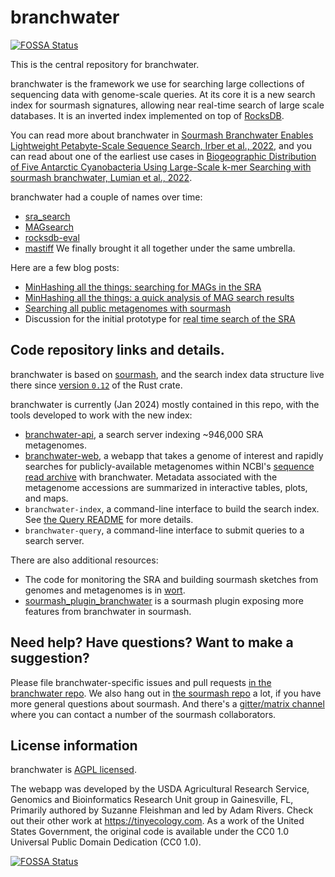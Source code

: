 # branchwater
[![FOSSA Status](https://app.fossa.com/api/projects/git%2Bgithub.com%2Fsourmash-bio%2Fbranchwater.svg?type=shield)](https://app.fossa.com/projects/git%2Bgithub.com%2Fsourmash-bio%2Fbranchwater?ref=badge_shield)


This is the central repository for branchwater.

branchwater is the framework we use for searching large collections of sequencing data with genome-scale queries.
At its core it is a new search index for sourmash signatures,
allowing near real-time search of large scale databases.
It is an inverted index implemented on top of [RocksDB](https://rocksdb.org).

You can read more about branchwater in [Sourmash Branchwater Enables Lightweight Petabyte-Scale Sequence Search, Irber et al., 2022](https://www.biorxiv.org/content/10.1101/2022.11.02.514947v1), and you can read about one of the earliest use cases in [Biogeographic Distribution of Five Antarctic Cyanobacteria Using Large-Scale k-mer Searching with sourmash branchwater, Lumian et al., 2022](https://www.biorxiv.org/content/10.1101/2022.10.27.514113v1).

branchwater had a couple of names over time:
- [sra_search](https://github.com/sourmash-bio/sra_search)
- [MAGsearch](https://github.com/ctb/magsearch)
- [rocksdb-eval](https://github.com/luizirber/2022-06-26-rocksdb-eval)
- [mastiff](https://github.com/sourmash-bio/mastiff)
We finally brought it all together under the same umbrella.

Here are a few blog posts:
* [MinHashing all the things: searching for MAGs in the SRA](https://blog.luizirber.org/2020/07/22/mag-search/)
* [MinHashing all the things: a quick analysis of MAG search results](https://blog.luizirber.org/2020/07/24/mag-results/)
* [Searching all public metagenomes with sourmash](http://ivory.idyll.org/blog/2021-MAGsearch.html)
* Discussion for the initial prototype for [real time search of the SRA](http://ivory.idyll.org/blog/2022-sourmash-mastiff.html)

## Code repository links and details.

branchwater is based on [sourmash](https://github.com/dib-lab/sourmash/issues),
and the search index data structure live there since
[version `0.12`](https://crates.io/crates/sourmash/0.12.0) of the Rust crate.

branchwater is currently (Jan 2024) mostly contained in this repo,
with the tools developed to work with the new index:

- [branchwater-api](https://branchwater-api.jgi.doe.gov/search),
  a search server indexing ~946,000 SRA metagenomes.
- [branchwater-web](https://branchwater.jgi.doe.gov),
  a webapp that takes a genome of interest and rapidly searches for publicly-available
  metagenomes within NCBI's [sequence read archive](https://www.ncbi.nlm.nih.gov/sra)
  with branchwater.
  Metadata associated with the metagenome accessions are summarized in interactive tables,
  plots, and maps.
- `branchwater-index`,
  a command-line interface to build the search index.
  See [the Query README](./crates/client/README.md) for more details.
- `branchwater-query`,
  a command-line interface to submit queries to a search server.

There are also additional resources:

* The code for monitoring the SRA and building sourmash sketches from genomes and metagenomes is in [wort](https://github.com/sourmash-bio/wort).
* [sourmash_plugin_branchwater](https://github.com/sourmash-bio/sourmash_plugin_branchwater) is a sourmash plugin exposing more features from branchwater in sourmash.

## Need help? Have questions? Want to make a suggestion?

Please file branchwater-specific issues and pull requests [in the branchwater repo](https://github.com/sourmash-bio/branchwater/).
We also hang out in [the sourmash repo](https://github.com/sourmash-bio/sourmash/issues) a lot,
if you have more general questions about sourmash.
And there's a [gitter/matrix channel](https://github.com/sourmash-bio/sourmash/issues/1686) where you can contact a number of the
sourmash collaborators.

## License information

branchwater is [AGPL licensed](./LICENSE-AGPL).

The webapp was developed by the USDA Agricultural Research Service, Genomics and
Bioinformatics Research Unit group in Gainesville, FL,
Primarily authored by Suzanne Fleishman and led by Adam Rivers.
Check out their other work at https://tinyecology.com.
As a work of the United States Government,
the original code is available under the CC0 1.0 Universal Public Domain Dedication (CC0 1.0).



[![FOSSA Status](https://app.fossa.com/api/projects/git%2Bgithub.com%2Fsourmash-bio%2Fbranchwater.svg?type=large)](https://app.fossa.com/projects/git%2Bgithub.com%2Fsourmash-bio%2Fbranchwater?ref=badge_large)